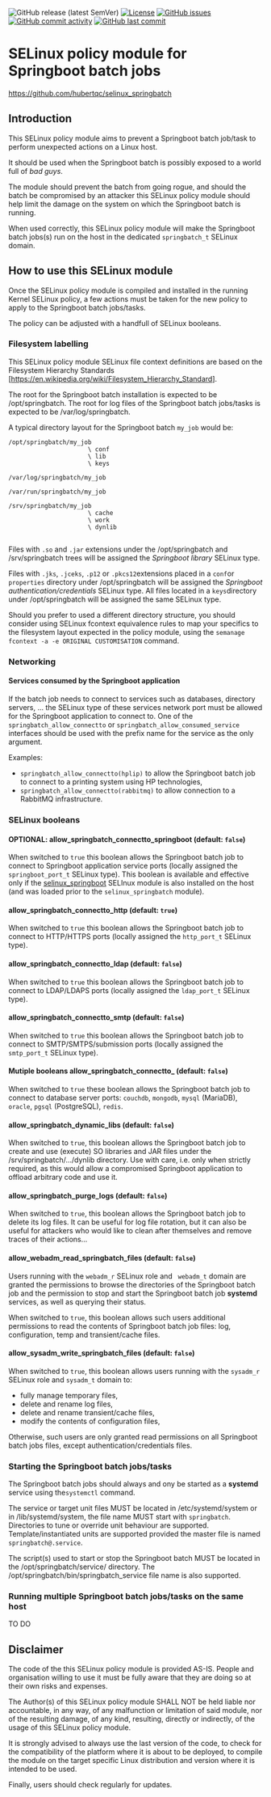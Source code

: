 ![GitHub release (latest SemVer)](https://img.shields.io/github/v/release/hubertqc/selinux_springbatch)
[![License](https://img.shields.io/badge/License-GPLv2-blue.svg)](https://www.gnu.org/licenses/old-licenses/gpl-2.0.html)
[![GitHub issues](https://img.shields.io/github/issues/hubertqc/selinux_springbatch)](https://github.com/hubertqc/selinux_springbatch/issues)
[![GitHub commit activity](https://img.shields.io/github/commit-activity/y/hubertqc/selinux_springbatch)](https://github.com/hubertqc/selinux_springbatch/commits/main)
[![GitHub last commit](https://img.shields.io/github/last-commit/hubertqc/selinux_springbatch)](https://github.com/hubertqc/selinux_springbatch/commits/main)

# SELinux policy module for Springboot batch jobs

<https://github.com/hubertqc/selinux_springbatch>

## Introduction

This SELinux policy module aims to prevent a Springboot batch job/task to perform 
unexpected actions on a Linux host.

It should be used when the Springboot batch is possibly exposed to a world full of
 *bad guys*.

The module should prevent the batch from going rogue, and should the batch be compromised 
by an attacker this SELinux policy module should help limit the damage on the system on 
which the Springboot batch is running.

When used correctly, this SELinux policy module will make the Springboot batch jobs(s)
run on the host in the dedicated `springbatch_t` SELinux domain.

## How to use this SELinux module

Once the SELinux policy module is compiled and installed in the running Kernel SELinux
 policy, a few actions must be taken for the new policy to apply to the Springboot
 batch jobs/tasks.

The policy can be adjusted with a handfull of SELinux booleans.

### Filesystem labelling

This SELinux policy module SELinux file context definitions are based on the Filesystem 
Hierarchy Standards [<https://en.wikipedia.org/wiki/Filesystem_Hierarchy_Standard>].

The root for the Springboot batch installation is expected to be /opt/springbatch.
The root for log files of the Springboot batch jobs/tasks is expected to be
 /var/log/springbatch.

A typical directory layout for the Springboot batch `my_job` would be:

```text
/opt/springbatch/my_job
                      \ conf
                      \ lib
                      \ keys
                      
/var/log/springbatch/my_job

/var/run/springbatch/my_job

/srv/springbatch/my_job
                      \ cache
                      \ work
                      \ dynlib
                      
```

Files with `.so` and `.jar` extensions under the /opt/springbatch and /srv/springbatch 
trees will be assigned the *Springboot library* SELinux type.

Files with `.jks`, `.jceks`, `.p12` or `.pkcs12`extensions placed in a `conf`or
`properties` directory under /opt/springbatch will be assigned the *Springboot 
authentication/credentials* SELinux type. All files located in a `keys`directory under
 /opt/springbatch will be assigned the same SELinux type.


Should you prefer to used a different directory structure, you should consider using
SELinux fcontext equivalence rules to map your specifics to the filesystem layout expected
in the policy module, using the `semanage fcontext -a -e ORIGINAL CUSTOMISATION` command.

### Networking

#### Services consumed by the Springboot application

If the batch job needs to connect to services such as databases, directory servers, ...
the SELinux type of these services network port must be allowed for the Springboot
application to connect to.
One of the `springbatch_allow_connectto` or `springbatch_allow_consumed_service` interfaces
should be used with the prefix name for the service as the only argument.

Examples:

- `springbatch_allow_connectto(hplip)` to allow the Springboot batch job to connect to a printing system using HP technologies,
- `springbatch_allow_connectto(rabbitmq)` to allow connection to a RabbitMQ infrastructure.

### SELinux booleans

#### OPTIONAL: allow_springbatch_connectto_springboot     (default: `false`)

When switched to `true` this boolean allows the Springboot batch job to connect to
Springboot application service ports (locally assigned the `springboot_port_t` SELinux type).
This boolean is available and effective only if the [selinux_springboot](https://github.com/lhqg/selinux_springboot/)
SELInux module is also installed on the host (and was loaded prior to the `selinux_springbatch` module).

#### allow_springbatch_connectto_http      (default: `true`)

When switched to `true` this boolean allows the Springboot batch job to connect to
HTTP/HTTPS ports (locally assigned the `http_port_t` SELinux type).

#### allow_springbatch_connectto_ldap      (default: `false`)

When switched to `true` this boolean allows the Springboot batch job to connect to
LDAP/LDAPS ports (locally assigned the `ldap_port_t` SELinux type).

#### allow_springbatch_connectto_smtp      (default: `false`)

When switched to `true` this boolean allows the Springboot batch job to connect to
SMTP/SMTPS/submission ports (locally assigned the `smtp_port_t` SELinux type).

#### Mutiple booleans allow_springbatch_connectto_<DB>      (default: `false`)

When switched to `true` these boolean allows the Springboot batch job to connect to
database server ports: `couchdb`, `mongodb`, `mysql` (MariaDB), `oracle`, `pgsql` (PostgreSQL), `redis`.

#### allow_springbatch_dynamic_libs		(default: `false`)

When switched to `true`, this boolean allows the Springboot batch job to create and use
(execute) SO libraries and JAR files under the /srv/springbatch/.../dynlib directory.
Use with care, i.e. only when strictly required, as this would allow a compromised
Springboot application to offload arbitrary code and use it.

#### allow_springbatch_purge_logs		(default: `false`)

When switched to `true`, this boolean allows the Springboot batch job to delete its log
files. It can be useful for log file rotation, but it can also be useful for attackers who
would like to clean after themselves and remove traces of their actions...

#### allow_webadm_read_springbatch_files		(default: `false`)

Users running with the `webadm_r` SELinux role and ` webadm_t` domain are granted the
permissions to browse the directories of the Springboot batch job and the permission to
stop and start the Springboot batch job **systemd** services, as well as querying their
status.

When switched to `true`, this boolean allows such users additional permissions to read the 
contents of Springboot batch job files: log, configuration, temp and transient/cache
files.

#### allow_sysadm_write_springbatch_files	(default: `false`)

When switched to `true`, this boolean allows users running with the `sysadm_r` SELinux role
and `sysadm_t` domain to:

- fully manage temporary files,
- delete and rename log files,
- delete and rename transient/cache files,
- modify the contents of configuration files,

Otherwise, such users are only granted read permissions on all Springboot batch jobs
files, except authentication/credentials files.

### Starting the Springboot batch jobs/tasks

The Springboot batch jobs should always and ony be started as a **systemd** service using
the`systemctl` command.

The service or target unit files MUST be located in /etc/systemd/system or in
/lib/systemd/system, the file name MUST start with `springbatch`.
Directories to tune or override unit behaviour are supported.
Template/instantiated units are supported provided the master file is named
`springbatch@.service`.

The script(s) used to start or stop the Springboot batch MUST be located in the 
/opt/springbatch/service/ directory. The /opt/springbatch/bin/springbatch_service file name
is also supported.

### Running multiple Springboot batch jobs/tasks on the same host

TO DO

## Disclaimer

The code of the this SELinux policy module is provided AS-IS. People and organisation
willing to use it must be fully aware that they are doing so at their own risks and
expenses.

The Author(s) of this SELinux policy module SHALL NOT be held liable nor accountable, in
 any way, of any malfunction or limitation of said module, nor of the resulting damage, of
 any kind, resulting, directly or indirectly, of the usage of this SELinux policy module.

It is strongly advised to always use the last version of the code, to check for the 
compatibility of the platform where it is about to be deployed, to compile the module on
the target specific Linux distribution and version where it is intended to be used.

Finally, users should check regularly for updates.

